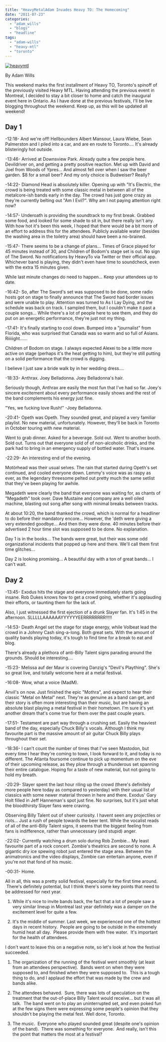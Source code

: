 ```yaml
---
title: "HeavyMetalAdam Invades Heavy TO: The Homecoming"
date: "2011-07-23"
categories: 
  - "adam_wills"
  - "blogs"
  - "headline"
tags: 
  - "adam-wills"
  - "heavy-mtl"
  - "toronto"
---
```


[![](http://www.hellbound.ca/wp-content/uploads/2010/07/heavymtl.jpg "heavymtl")](http://www.hellbound.ca/wp-content/uploads/2010/07/heavymtl.jpg)

By Adam Wills

This weekend marks the first installment of Heavy TO, Toronto's spinoff of the previously visited Heavy MTL. Having attending the previous event in Montreal, I decided to stay a bit closer to home and catch the inaugural event here in Ontario. As I have done at the previous festivals, I'll be live blogging throughout the weekend. Keep up, as this will be updated all weekend!

## Day 1

\-12:18- And we're off! Hellbounders Albert Mansour, Laura Wiebe, Sean Palmerston and I piled into a car, and are en route to Toronto.... It's already blisteringly hot outside.

\-13:46- Arrived at Downsview Park. Already quite a few people here. Devildriver on, and getting a pretty positive reaction. Met up with David and Joel from Woods of Ypres... And almost fell over when I saw the beer garden. $8 for a small beer? And my only choice is Budweiser? Really?

\-14:22- Diamond Head is absolutely killer. Opening up with "It's Electric, the crowd is being treated with some classic metal in between all of the metalcore-ish bands early in the day. The crowd has just gone crazy as they're currently belting out "Am I Evil?". Why am I not paying attention right now?

\-14:57- Underoath is providing the soundtrack to my first break. Grabbed some food, and looked for some shade to sit in, but there really isn't any. With how hot it's been this week, I hoped that there would be a bit more of an effort to address this for the attendees. Publicly available water (besides the washing area in the toiletry area) should have been a no-brained.

\-15:47- There seems to be a change of plans... Times of Grace played for 45 minutes instead of 30, and Children of Bodom's stage set is out. No sign of The Sword. No notifications by HeavyTo via Twitter or their official app. Whichever band is playing, they didn't even have time to soundcheck, even with the extra 15 minutes given.

While last minute changes do need to happen... Keep your attendees up to date.

\-16:42- So, after The Sword's set was supposed to be done, some radio hosts got on stage to finally announce that The Sword had border issues and were unable to play. Attention was turned to As I Lay Dying, and the schedule was back on track. I sampled them, but I couldn't make it past a couple songs... While there's a lot of people here to see them, and they do put on an energetic performance, they're just not my thing.

\-17:41- It's finally starting to cool down. Bumped into a "journalist" from Florida, who was surprised that Canada was so warm and so full of Asians. Riiiiight......

Children of Bodom on stage. I always expected Alexei to be a little more active on stage (perhaps it's the heat getting to him), but they're still putting on a solid performance that the crowd is digging.

I believe I just saw a bride walk by in her wedding dress....

\-18:33- Anthrax. Joey Belladonna. Joey Belladonna's hair.

Seriously though, Anthrax are easily the most fun that I've had so far. Joey's sincere excitement about every performance easily shows and the rest of the band complements his energy just fine.

"Yes, we fucking love Rush!" -Joey Belladonna.

\-20:41- Opeth was Opeth. They sounded great, and played a very familiar playlist. No new material, unfortunately. However, they'll be back in Toronto in October touring with new material.

Went to grab dinner. Asked for a beverage. Sold out. Went to another booth. Sold out. Turns out that everyone sold of of non-alcoholic drinks, and the park had to bring in an emergency supply of bottled water. That's insane.

\-22:29- An interesting end of the evening.

Motörhead was their usual selves. The rain that started during Opeth's set continued, and cooled everyone down. Lemmy's voice was as raspy as ever, as the legendary threesome pelted out pretty much the same setlist that they've been playing for awhile.

Megadeth were clearly the band that everyone was waiting for, as chants of "Megadeth" took over. Dave Mustaine and company are a well oiled machine, blasting out song after song with minimal breaks between tracks.

At about 10:20, the band thanked the crowd, which is normal for a headliner to do before their mandatory encore... However, the 'deth were giving a very extended goodbye... And then they were done. 40 minutes before their advertised 2 hour time slot was supposed to be done. No explanation.

Day 1 is in the books... The bands were great, but their was some odd organizational incidents that popped up here and there. We'll call them first time glitches...

Day 2 is looking promising... A beautiful day with a ton of great bands... I can't wait.

## Day 2

\-13:45- Exodus hits the stage and everyone immediately starts going insane. Rob Dukes knows how to get a crowd going, whether it's applauding their efforts, or taunting them for the lack of.

Also, I just witnessed the first ejection of a drunk Slayer fan. It's 1:45 in the afternoon. SLLLLLAAAAAAYYYYYYEERRRRRRRR!!!!!

\-14:53- Death Angel set the stage for stage energy, while Volbeat lead the crowd in a Johnny Cash sing-a-long. Both great sets. With the amount of quality bands playing today, it's tough to find time for a break to eat and blog.

There's already a plethora of anti-Billy Talent signs parading around the grounds. Should be interesting....

\-15:23- Melissa auf der Maur is covering Danzig's "Devil's Plaything". She's so great live, and totally welcome here at a metal festival.

\-16:08- Wow, what a voice (MadM).

Anvil's on now. Just finished the epic "Mothra", and expect to hear their classic "Metal on Metal" next. They're as genuine as a band can get, and their story is often more interesting than their music, but are having an absolute blast playing a metal festival in their hometown. I'm sure it's yet another dream that's come true for them over the past couple years.

\-17:51- Testament are part way through a crushing set. Easily the heaviest band of the day, especially Chuck Billy's vocals. Although I think my favourite part is the massive amount of air guitar Chuck Billy plays throughout their set.

\-18:36- I can't count the number of times that I've seen Mastodon, but every time I hear they're coming to town, I look forward to it, and today is no different. The Atlanta foursome continue to pick up momentum on the eve of their upcoming release, as they plow through a thunderous set spanning their entire catalogue. Hoping for a taste of new material, but not going to hold my breath.

\-20:29- Slayer spent the last hour riling up the crowd (there's definitely more people here today as compared to yesterday) with their usual list of classics with some newer material thrown in here and there. Exodus' Gary Holt filled in Jeff Hanneman's spot just fine. No surprises, but it's just what the bloodthirsty Slayer fans were craving.

Observing Billy Talent out of sheer curiosity. I havent seen any projectiles or riots... Just a rush of people towards the beer tent. While the vocalist reads of all of the anti-Billy Talent signs, it seems that the biggest feeling from fans is indifference, rather than unnecessary (and stupid) anger.

\-22:02- Currently watching a drum solo during Rob Zombie... My least favourite part of a rock concert. Zombie's theatrics are second to none. A gigantic dry ice spewing robot just entered the stage area. Between the animatronics and the video displays, Zombie can entertain anyone, even if you're not that fond of his music.

\-00:31- Home.

All in all, this was a pretty solid festival, especially for the first time around.  There's definitely potential, but I think there's some key points that need to be addressed for next year.

1) While it's nice to invite bands back, the fact that a lot of people saw a very similar lineup in Montreal last year definitely was a damper on the excitement level for quite a few.

2) It's the middle of summer. Last week, we experienced one of the hottest days in recent history.  People are going to be outside in the extremely humid heat all day.  Please provide them with free water.  It's important for the health of attendees.

I don't want to leave this on a negative note, so let's look at how the festival succeeded.

1) The organization of the running of the festival went smoothly (at least from an attendees perspective).  Bands went on when they were supposed to, and finished when they were supposed to.  This is a tough thing to do, and I applaud the effort that was made by the crew and bands alike.

2) The attendees behaved.  Sure, there was lots of speculation on the treatment that the out-of-place Billy Talent would receive... but it was all talk.  The band went on to play an uninterrupted set, and even poked fun at the few signs there were expressing some people's opinion that they shouldn't be playing the metal fest. Well done, Toronto.

3) The music.  Everyone who played sounded great (despite one's opinion of the band).  There was something for everyone.  And really, isn't this the point that matters the most at a festival?
